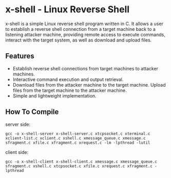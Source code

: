 # x-shell - Linux Reverse Shell
x-shell is a simple Linux reverse shell program written in C. It allows a user to establish a reverse shell connection from a target machine back to a listening attacker machine, providing remote access to execute commands, interact with the target system, as well as download and upload files.

## Features
- Establish reverse shell connections from target machines to attacker machines.
- Interactive command execution and output retrieval.
- Download files from the attacker machine to the target machine.
Upload files from the target machine to the attacker machine.
- Simple and lightweight implementation.

## How To Compile

server side:

`
    gcc -o x-shell-server x-shell-server.c xtcpsocket.c xterminal.c xclient-list.c xclient.c xshell.c xmessage_queue.c xmessage.c sfragment.c xfile.c xfragment.c xrequest.c -lm -lpthread -lutil
`

client side:

`
    gcc -o x-shell-client x-shell-client.c xmessage.c xmessage_queue.c sfragment.c xshell.c xtcpsocket.c xfile.c xrequest.c xfragment.c -lpthread
`